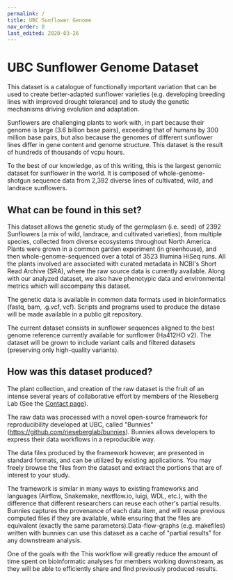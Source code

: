 ```yaml
---
permalink: /
title: UBC Sunflower Genome
nav_order: 0
last_edited: 2020-03-26
---
```


# UBC Sunflower Genome Dataset

This dataset is a catalogue of functionally important variation that
can be used to create better-adapted sunflower varieties
(e.g. developing breeding lines with improved drought tolerance) and
to study the genetic mechanisms driving evolution and adaptation.

Sunflowers are challenging plants to work with, in part because their
genome is large (3.6 billion base pairs), exceeding that of humans by
300 million base pairs, but also because the genomes of different
sunflower lines differ in gene content and genome structure. This
dataset is the result of hundreds of thousands of vcpu hours.

To the best of our knowledge, as of this writing, this is the largest
genomic dataset for sunflower in the world. It is composed of
whole-genome-shotgun sequence data from 2,392 diverse lines of
cultivated, wild, and landrace sunflowers.

## What can be found in this set?

This dataset allows the genetic study of the germplasm (i.e. seed) of
2392 Sunflowers (a mix of wild, landrace, and cultivated varieties),
from multiple species, collected from diverse ecosystems throughout
North America. Plants were grown in a common garden experiment (in
greenhouse), and then whole-genome-sequenced over a total of 3523
Illumina HiSeq runs. All the plants involved are associated with
curated metadata in NCBI's Short Read Archive (SRA), where the raw
source data is currently available. Along with our analyzed dataset,
we also have phenotypic data and environmental metrics which will
accompany this dataset.

The genetic data is available in common data formats used in
bioinformatics (fastq, bam, .g.vcf, vcf).  Scripts and programs used
to produce the datase will be made available in a public git repository.

The current dataset consists in sunflower sequences aligned to the
best genome reference currently available for sunflower (Ha412HO
v2). The dataset will be grown to include variant calls and filtered
datasets (preserving only high-quality variants).

## How was this dataset produced?

The plant collection, and creation of the raw dataset is the fruit of
an intense several years of collaborative effort by members of the
Rieseberg Lab (See the [Contact page](/contact/)).

The raw data was processed with a novel open-source framework for
reproducibility developed at UBC, called "Bunnies"
(https://github.com/rieseberglab/bunnies). Bunnies allows developers to
express their data workflows in a reproducible way.

The data files produced by the framework however, are presented in
standard formats, and can be utilized by existing applications. You
may freely browse the files from the dataset and extract the
portions that are of interest to your study.

The framework is similar in many ways to existing frameworks and
languages (Airflow, Snakemake, nextflow.io, luigi, WDL, etc.), with
the difference that different researchers can reuse each other's
partial results. Bunnies captures the provenance of each data item,
and will reuse previous computed files if they are available, while
ensuring that the files are equivalent (exactly the same
parameters).Data-flow-graphs (e.g. makefiles) written with bunnies can
use this dataset as a cache of "partial results" for any downstream
analysis.

One of the goals with the This workflow will greatly reduce the amount
of time spent on bioinformatic analyses for members working
downstream, as they will be able to efficiently share and find
previously produced results.
